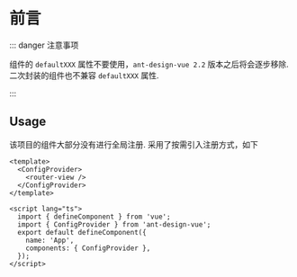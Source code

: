 # 前言

::: danger 注意事项

组件的 `defaultXXX` 属性不要使用，`ant-design-vue 2.2` 版本之后将会逐步移除. 二次封装的组件也不兼容 `defaultXXX` 属性. 

:::

## Usage

该项目的组件大部分没有进行全局注册. 采用了按需引入注册方式，如下

```vue
<template>
  <ConfigProvider>
    <router-view />
  </ConfigProvider>
</template>

<script lang="ts">
  import { defineComponent } from 'vue';
  import { ConfigProvider } from 'ant-design-vue';
  export default defineComponent({
    name: 'App',
    components: { ConfigProvider },
  });
</script>
```
